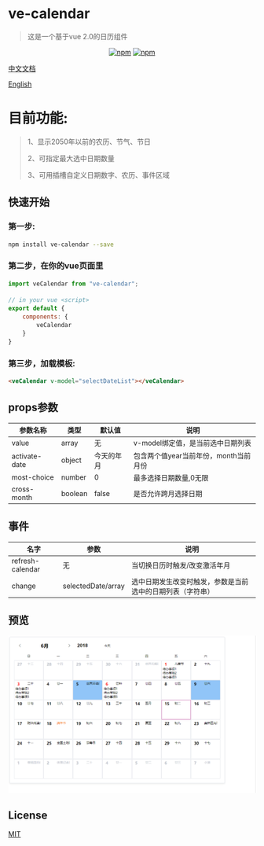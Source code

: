 # ve-calendar

> 这是一个基于vue 2.0的日历组件
> 
<p align="center">
   <a href="https://www.npmjs.com/package/ve-calendar"><img src="https://img.shields.io/npm/v/ve-calendar.svg?style=flat" alt="npm"></a>
   <a href="https://www.npmjs.com/package/ve-calendar"><img src="https://img.shields.io/npm/dm/ve-calendar.svg?style=flat" alt="npm"></a>
 </p>
 
[中文文档](./README.ZH.MD)

[English](./README.MD)

# 目前功能:
>1、显示2050年以前的农历、节气、节日
>
>2、可指定最大选中日期数量
>
>3、可用插槽自定义日期数字、农历、事件区域


## 快速开始

### 第一步:
``` sh
npm install ve-calendar --save
```
### 第二步，在你的vue页面里
``` js
import veCalendar from "ve-calendar";

// in your vue <script>
export default {
    components: {
        veCalendar
    }
}
```

### 第三步，加载模板:
``` html
<veCalendar v-model="selectDateList"></veCalendar>

```


## props参数
参数名称 | 类型 | 默认值 | 说明
---- | --- | --- | ---
value | array | 无 | v-model绑定值，是当前选中日期列表
activate-date | object | 今天的年月 | 包含两个值year当前年份，month当前月份
most-choice | number | 0 | 最多选择日期数量,0无限
cross-month | boolean | false | 是否允许跨月选择日期



## 事件
名字 | 参数 | 说明
---- | --- | ---
refresh-calendar  | 无 | 当切换日历时触发/改变激活年月
change |  selectedDate/array | 选中日期发生改变时触发，参数是当前选中的日期列表（字符串）


## 预览
![Alt text](./images/demo.png)


## License

[MIT](https://github.com/pcloth/ve-calendar/blob/master/LICENSE)

